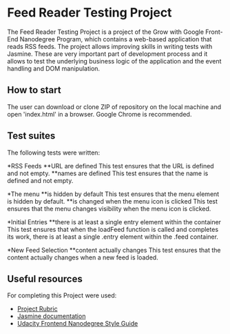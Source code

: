 # Feed Reader Testing Project

The Feed Reader Testing Project is a project of the Grow with Google Front-End Nanodegree Program, which contains a web-based application that reads RSS feeds. The project allows improving skills in writing tests with Jasmine. These are very important part of development process and it allows to test the underlying business logic of the application and the event handling and DOM manipulation.


## How to start

The user can download or clone ZIP of repository on the local machine and open 'index.html' in a browser. Google Chrome is recommended.


## Test suites

 The following tests were written:

 *RSS Feeds
 **URL are defined
 This test ensures that the URL is defined and not empty.
 **names are defined
 This test ensures that the name is defined and not empty.

 *The menu
 **is hidden by default
 This test ensures that the menu element is hidden by default.
 **is changed when the menu icon is clicked
 This test ensures that the menu changes visibility when the menu icon is clicked.

 *Initial Entries
 **there is at least a single entry element within the container
 This test ensures that when the loadFeed function is called and completes its work, there is at least a single .entry element within the .feed container.

 *New Feed Selection
 **content actually changes
 This test ensures that the content actually changes when a new feed is loaded.


## Useful resources

For completing this Project were used:

* [Project Rubric](https://review.udacity.com/#!/projects/3442558598/rubric)
* [Jasmine documentation](http://jasmine.github.io)
* [Udacity Frontend Nanodegree Style Guide](http://udacity.github.io/frontend-nanodegree-styleguide/javascript.html)

